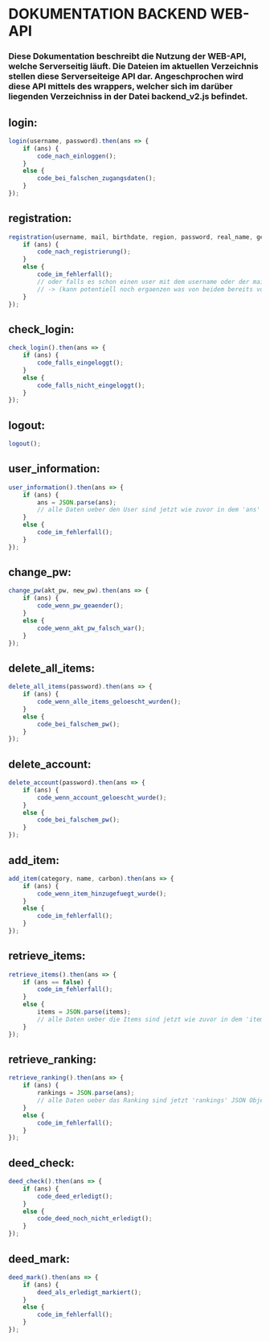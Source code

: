 # DOKUMENTATION BACKEND WEB-API

### Diese Dokumentation beschreibt die Nutzung der WEB-API, welche Serverseitig l&auml;uft. Die Dateien im aktuellen Verzeichnis stellen diese Serverseiteige API dar. Angeschprochen wird diese API mittels des wrappers, welcher sich im dar&uuml;ber liegenden Verzeichniss in der Datei backend_v2.js befindet.

## login:
```javascript
login(username, password).then(ans => {
    if (ans) {
        code_nach_einloggen();
    }
    else {
        code_bei_falschen_zugangsdaten();
    }
});
```

## registration:
```javascript
registration(username, mail, birthdate, region, password, real_name, gender).then(ans => {
    if (ans) {
        code_nach_registrierung();
    }
    else {
        code_im_fehlerfall();
        // oder falls es schon einen user mit dem username oder der mail gab 
        // -> (kann potentiell noch ergaenzen was von beidem bereits vorgekommen ist falls gewollt)
    }
});
```

## check_login:
```javascript
check_login().then(ans => {
    if (ans) {
        code_falls_eingeloggt();
    }
    else {
        code_falls_nicht_eingeloggt();
    }
});
```

## logout:
```javascript
logout();
```

## user_information:
```javascript
user_information().then(ans => {
    if (ans) {
        ans = JSON.parse(ans);
        // alle Daten ueber den User sind jetzt wie zuvor in dem 'ans' JSON Object gespeichert
    }
    else {
        code_im_fehlerfall();
    }
});
```

## change_pw:
```javascript
change_pw(akt_pw, new_pw).then(ans => {
    if (ans) {
        code_wenn_pw_geaender();
    }
    else {
        code_wenn_akt_pw_falsch_war();
    }
});
```

## delete_all_items:
```javascript
delete_all_items(password).then(ans => {
    if (ans) {
        code_wenn_alle_items_geloescht_wurden();
    }
    else {
        code_bei_falschem_pw();
    }
});
```

## delete_account:
```javascript
delete_account(password).then(ans => {
    if (ans) {
        code_wenn_account_geloescht_wurde();
    }
    else {
        code_bei_falschem_pw();
    }
});
```

## add_item:
```javascript
add_item(category, name, carbon).then(ans => {
    if (ans) {
        code_wenn_item_hinzugefuegt_wurde();
    }
    else {
        code_im_fehlerfall();
    }
});
```

## retrieve_items:
```javascript
retrieve_items().then(ans => {
    if (ans == false) {
        code_im_fehlerfall();
    }
    else {
        items = JSON.parse(items);
        // alle Daten ueber die Items sind jetzt wie zuvor in dem 'items' JSON Object gespeichert
    }
});
```

## retrieve_ranking:
```javascript
retrieve_ranking().then(ans => {
    if (ans) {
        rankings = JSON.parse(ans);
        // alle Daten ueber das Ranking sind jetzt 'rankings' JSON Object gespeichert
    }
    else {
        code_im_fehlerfall();
    }
});
```

## deed_check:
```javascript
deed_check().then(ans => {
    if (ans) {
        code_deed_erledigt();
    }
    else {
        code_deed_noch_nicht_erledigt();
    }
});
```

## deed_mark:
```javascript
deed_mark().then(ans => {
    if (ans) {
        deed_als_erledigt_markiert();
    }
    else {
        code_im_fehlerfall();
    }
});
```

